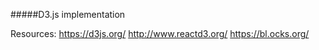 #####D3.js implementation



Resources:  https://d3js.org/
            http://www.reactd3.org/
            https://bl.ocks.org/

